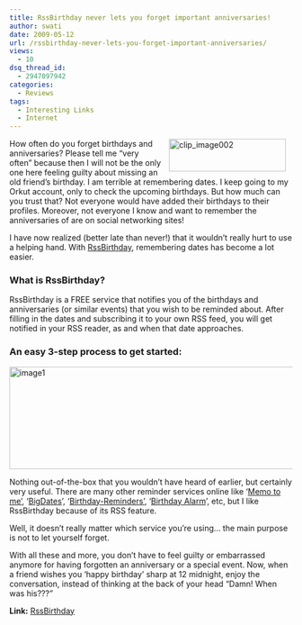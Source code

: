 ```yaml
---
title: RssBirthday never lets you forget important anniversaries!
author: swati
date: 2009-05-12
url: /rssbirthday-never-lets-you-forget-important-anniversaries/
views:
  - 10
dsq_thread_id:
  - 2947097942
categories:
  - Reviews
tags:
  - Interesting Links
  - Internet
---
```

<img class="wp-image-54601" src="http://cdn.devilsworkshop.org/files/2009/05/clip-image00231.jpg" border="0" alt="clip_image002" hspace="12" width="208" height="58" align="right" />How often do you forget birthdays and anniversaries? Please tell me “very often” because then I will not be the only one here feeling guilty about missing an old friend’s birthday. I am terrible at remembering dates. I keep going to my Orkut account, only to check the upcoming birthdays. But how much can you trust that? Not everyone would have added their birthdays to their profiles. Moreover, not everyone I know and want to remember the anniversaries of are on social networking sites!

I have now realized (better late than never!) that it wouldn’t really hurt to use a helping hand. With <a href="http://www.rssbirthday.net/Default.aspx" onclick="_gaq.push(['_trackEvent', 'outbound-article', 'http://www.rssbirthday.net/Default.aspx', 'RssBirthday']);" target="_self">RssBirthday</a>, remembering dates has become a lot easier.

### What is RssBirthday?

RssBirthday is a FREE service that notifies you of the birthdays and anniversaries (or similar events) that you wish to be reminded about. After filling in the dates and subscribing it to your own RSS feed, you will get notified in your RSS reader, as and when that date approaches.

### An easy 3-step process to get started:

<img class="aligncenter size-full wp-image-8178" src="http://cdn.devilsworkshop.org/files/2009/05/image18.jpg" alt="image1" width="569" height="182" />

Nothing out-of-the-box that you wouldn’t have heard of earlier, but certainly very useful. There are many other reminder services online like ‘<a href="http://www.memotome.com/" onclick="_gaq.push(['_trackEvent', 'outbound-article', 'http://www.memotome.com/', 'Memo to me’']);" >Memo to me’</a>, ‘<a href="http://www.bigdates.com/" onclick="_gaq.push(['_trackEvent', 'outbound-article', 'http://www.bigdates.com/', 'BigDates']);" >BigDates</a>’, ‘<a href="http://www.birthday-reminders.com/" onclick="_gaq.push(['_trackEvent', 'outbound-article', 'http://www.birthday-reminders.com/', 'Birthday-Reminders’']);" >Birthday-Reminders’</a>, ‘<a href="http://www.birthdayalarm.com/" onclick="_gaq.push(['_trackEvent', 'outbound-article', 'http://www.birthdayalarm.com/', 'Birthday Alarm']);" >Birthday Alarm</a>’, etc, but I like RssBirthday because of its RSS feature.

Well, it doesn’t really matter which service you’re using&#8230; the main purpose is not to let yourself forget.

With all these and more, you don’t have to feel guilty or embarrassed anymore for having forgotten an anniversary or a special event. Now, when a friend wishes you ‘happy birthday’ sharp at 12 midnight, enjoy the conversation, instead of thinking at the back of your head “Damn! When was his???”

**Link:** <a href="http://www.rssbirthday.net/" onclick="_gaq.push(['_trackEvent', 'outbound-article', 'http://www.rssbirthday.net/', 'RssBirthday']);" >RssBirthday</a>
